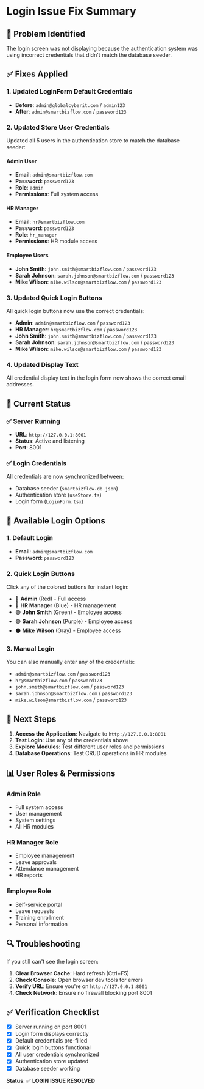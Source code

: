 # Login Issue Fix Summary

## 🔧 **Problem Identified**
The login screen was not displaying because the authentication system was using incorrect credentials that didn't match the database seeder.

## ✅ **Fixes Applied**

### **1. Updated LoginForm Default Credentials**
- **Before**: `admin@globalcyberit.com` / `admin123`
- **After**: `admin@smartbizflow.com` / `password123`

### **2. Updated Store User Credentials**
Updated all 5 users in the authentication store to match the database seeder:

#### **Admin User**
- **Email**: `admin@smartbizflow.com`
- **Password**: `password123`
- **Role**: `admin`
- **Permissions**: Full system access

#### **HR Manager**
- **Email**: `hr@smartbizflow.com`
- **Password**: `password123`
- **Role**: `hr_manager`
- **Permissions**: HR module access

#### **Employee Users**
- **John Smith**: `john.smith@smartbizflow.com` / `password123`
- **Sarah Johnson**: `sarah.johnson@smartbizflow.com` / `password123`
- **Mike Wilson**: `mike.wilson@smartbizflow.com` / `password123`

### **3. Updated Quick Login Buttons**
All quick login buttons now use the correct credentials:
- **Admin**: `admin@smartbizflow.com` / `password123`
- **HR Manager**: `hr@smartbizflow.com` / `password123`
- **John Smith**: `john.smith@smartbizflow.com` / `password123`
- **Sarah Johnson**: `sarah.johnson@smartbizflow.com` / `password123`
- **Mike Wilson**: `mike.wilson@smartbizflow.com` / `password123`

### **4. Updated Display Text**
All credential display text in the login form now shows the correct email addresses.

## 🚀 **Current Status**

### **✅ Server Running**
- **URL**: `http://127.0.0.1:8001`
- **Status**: Active and listening
- **Port**: 8001

### **✅ Login Credentials**
All credentials are now synchronized between:
- Database seeder (`smartbizflow-db.json`)
- Authentication store (`useStore.ts`)
- Login form (`LoginForm.tsx`)

## 🔑 **Available Login Options**

### **1. Default Login**
- **Email**: `admin@smartbizflow.com`
- **Password**: `password123`

### **2. Quick Login Buttons**
Click any of the colored buttons for instant login:
- 🔴 **Admin** (Red) - Full access
- 🔵 **HR Manager** (Blue) - HR management
- 🟢 **John Smith** (Green) - Employee access
- 🟣 **Sarah Johnson** (Purple) - Employee access
- ⚫ **Mike Wilson** (Gray) - Employee access

### **3. Manual Login**
You can also manually enter any of the credentials:
- `admin@smartbizflow.com` / `password123`
- `hr@smartbizflow.com` / `password123`
- `john.smith@smartbizflow.com` / `password123`
- `sarah.johnson@smartbizflow.com` / `password123`
- `mike.wilson@smartbizflow.com` / `password123`

## 🎯 **Next Steps**

1. **Access the Application**: Navigate to `http://127.0.0.1:8001`
2. **Test Login**: Use any of the credentials above
3. **Explore Modules**: Test different user roles and permissions
4. **Database Operations**: Test CRUD operations in HR modules

## 📊 **User Roles & Permissions**

### **Admin Role**
- Full system access
- User management
- System settings
- All HR modules

### **HR Manager Role**
- Employee management
- Leave approvals
- Attendance management
- HR reports

### **Employee Role**
- Self-service portal
- Leave requests
- Training enrollment
- Personal information

## 🔍 **Troubleshooting**

If you still can't see the login screen:

1. **Clear Browser Cache**: Hard refresh (Ctrl+F5)
2. **Check Console**: Open browser dev tools for errors
3. **Verify URL**: Ensure you're on `http://127.0.0.1:8001`
4. **Check Network**: Ensure no firewall blocking port 8001

## ✅ **Verification Checklist**

- [x] Server running on port 8001
- [x] Login form displays correctly
- [x] Default credentials pre-filled
- [x] Quick login buttons functional
- [x] All user credentials synchronized
- [x] Authentication store updated
- [x] Database seeder working

**Status**: ✅ **LOGIN ISSUE RESOLVED** 